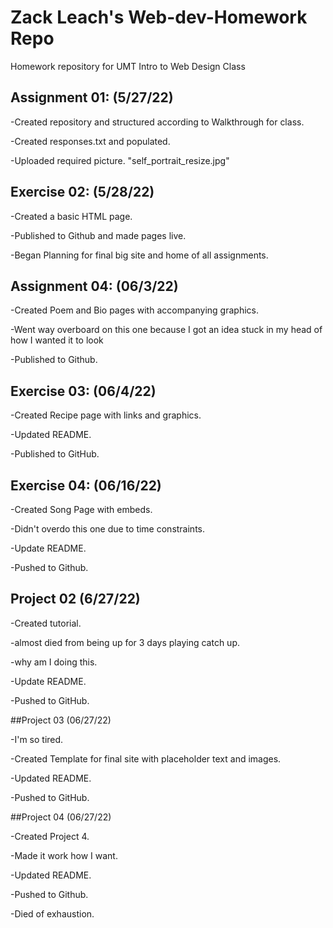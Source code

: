 # Zack Leach's Web-dev-Homework Repo

Homework repository for UMT Intro to Web Design Class


## Assignment 01:  (5/27/22)

-Created repository and structured according to Walkthrough for class.

-Created responses.txt and populated.

-Uploaded required picture. "self_portrait_resize.jpg"


## Exercise 02: (5/28/22)

-Created a basic HTML page.

-Published to Github and made pages live.

-Began Planning for final big site and home of all assignments.


## Assignment 04:  (06/3/22)

-Created Poem and Bio pages with accompanying graphics.

-Went way overboard on this one because I got an idea stuck in my head of how I wanted it to look

-Published to Github.


## Exercise 03:  (06/4/22)

-Created Recipe page with links and graphics.

-Updated README.

-Published to GitHub.


## Exercise 04: (06/16/22)

-Created Song Page with embeds.

-Didn't overdo this one due to time constraints.

-Update README.

-Pushed to Github.


## Project 02 (6/27/22)

-Created tutorial.

-almost died from being up for 3 days playing catch up.

-why am I doing this.

-Update README.

-Pushed to GitHub.


##Project 03 (06/27/22)

-I'm so tired.

-Created Template for final site with placeholder text and images.

-Updated README.

-Pushed to GitHub.


##Project 04 (06/27/22)

-Created Project 4.

-Made it work how I want.

-Updated README.

-Pushed to Github.

-Died of exhaustion.

